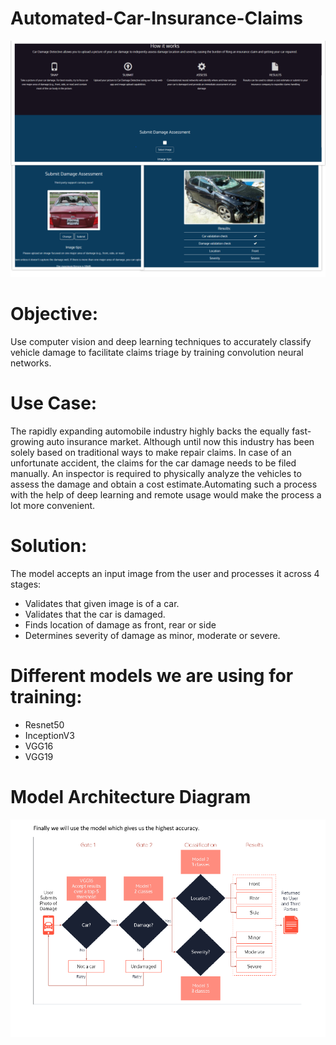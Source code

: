 # Automated-Car-Insurance-Claims

![Q Search Banner](app/static/ScreenShots/combined_image.png "img")
# Objective:
Use computer vision and deep learning techniques to accurately classify vehicle damage to facilitate claims triage by training convolution neural networks.
# Use Case:
The rapidly expanding automobile industry highly backs the equally fast-growing auto insurance market. Although until now this industry has been solely based on traditional ways to make repair claims. In case of an unfortunate accident, the claims for the car damage needs to be filed manually. An inspector is required to physically analyze the vehicles to assess the damage and obtain a cost estimate.Automating such a process with the help of deep learning and remote usage would make the process a lot more convenient.
# Solution:
The model accepts an input image from the user and processes it across 4 stages:
- Validates that given image is of a car.
- Validates that the car is damaged.
- Finds location of damage as front, rear or side
- Determines severity of damage as minor, moderate or severe.
# Different models we are using for training:
- Resnet50
- InceptionV3
- VGG16
- VGG19
# Model Architecture Diagram
![Q Search Banner](app/static/ScreenShots/model_architecture_design.png "img")
